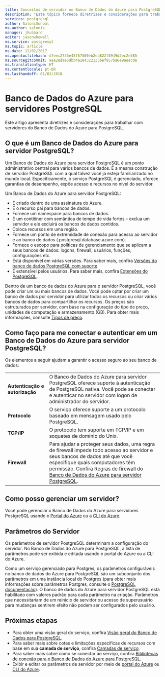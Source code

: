 ```yaml
---
title: Conceitos de servidor no Banco de Dados do Azure para PostgreSQL | Microsoft Docs
description: "Este tópico fornece diretrizes e considerações para trabalhar com o Banco de Dados do Azure para servidores PostgreSQL."
services: postgresql
author: SaloniSonpal
ms.author: salonis
manager: jhubbard
editor: jasonwhowell
ms.service: postgresql
ms.topic: article
ms.date: 12/02/2017
ms.openlocfilehash: d7eec2735e48f57500eb2ea822f0949d2ec2e585
ms.sourcegitcommit: 9ea2edae5dbb4a104322135bef957ba6e9aeecde
ms.translationtype: HT
ms.contentlocale: pt-BR
ms.lasthandoff: 01/03/2018
---
```

# <a name="azure-database-for-postgresql-servers"></a>Banco de Dados do Azure para servidores PostgreSQL
Este artigo apresenta diretrizes e considerações para trabalhar com servidores do Banco de Dados do Azure para PostgreSQL.

## <a name="what-is-an-azure-database-for-postgresql-server"></a>O que é um Banco de Dados do Azure para servidor PostgreSQL?
Um Banco de Dados do Azure para servidor PostgreSQL é um ponto administrativo central para vários bancos de dados. É a mesma construção de servidor PostgreSQL com a qual talvez você já esteja familiarizado no mundo local. Especificamente, o serviço PostgreSQL é gerenciado, oferece garantias de desempenho, expõe acesso e recursos no nível do servidor.

Um Banco de Dados do Azure para servidor PostgreSQL:

- É criado dentro de uma assinatura do Azure.
- É o recurso pai para bancos de dados.
- Fornece um namespace para bancos de dados.
- É um contêiner com semântica de tempo de vida fortes – exclua um servidor e ele excluirá os bancos de dados contidos.
- Coloca recursos em uma região.
- Fornece um ponto de extremidade de conexão para acesso ao servidor e ao banco de dados (.postgresql.database.azure.com).
- Fornece o escopo para políticas de gerenciamento que se aplicam a seus bancos de dados: logons, firewall, usuários, funções, configurações etc.
- Está disponível em várias versões. Para saber mais, confira [Versões do banco de dados PostgreSQL com suporte](concepts-supported-versions.md).
- É extensível pelos usuários. Para saber mais, confira [Extensões do PostgreSQL](concepts-extensions.md).

Dentro de um banco de dados do Azure para o servidor PostgreSQL, você pode criar um ou mais bancos de dados. Você pode optar por criar um banco de dados por servidor para utilizar todos os recursos ou criar vários bancos de dados para compartilhar os recursos. Os preços são estruturados por servidor, com base na configuração do tipo de preço, unidades de computação e armazenamento (GB). Para obter mais informações, consulte [Tipos de preço](./concepts-service-tiers.md).

## <a name="how-do-i-connect-and-authenticate-to-an-azure-database-for-postgresql-server"></a>Como faço para me conectar e autenticar em um Banco de Dados do Azure para servidor PostgreSQL?
Os elementos a seguir ajudam a garantir o acesso seguro ao seu banco de dados:

|||
|:--|:--|
| **Autenticação e autorização** | O Banco de Dados do Azure para servidor PostgreSQL oferece suporte à autenticação de PostgreSQL nativa. Você pode se conectar e autenticar no servidor com logon de administrador do servidor. |
| **Protocolo** | O serviço oferece suporte a um protocolo baseado em mensagem usado pelo PostgreSQL. |
| **TCP/IP** | O protocolo tem suporte em TCP/IP e em soquetes de domínio do Unix. |
| **Firewall** | Para ajudar a proteger seus dados, uma regra de firewall impede todo acesso ao servidor e seus bancos de dados até que você especifique quais computadores têm permissão. Confira [Regras de firewall do Banco de Dados do Azure para servidor PostgreSQL](concepts-firewall-rules.md). |

## <a name="how-do-i-manage-a-server"></a>Como posso gerenciar um servidor?
Você pode gerenciar o Banco de Dados do Azure para servidores PostgreSQL usando o [Portal do Azure](https://portal.azure.com) ou a [CLI do Azure](/cli/azure/postgres).

## <a name="server-parameters"></a>Parâmetros do Servidor
Os parâmetros de servidor PostgreSQL determinam a configuração do servidor. No Banco de Dados do Azure para PostgreSQL, a lista de parâmetros pode ser exibida e editada usando o portal do Azure ou a CLI do Azure. 

Como um serviço gerenciado para Postgres, os parâmetros configuráveis no banco de dados do Azure para PostgreSQL são um subconjunto dos parâmetros em uma instância local do Postgres (para obter mais informações sobre parâmetros Postgres, consulte o [PostgreSQL documentação](https://www.postgresql.org/docs/9.6/static/runtime-config.html)). O banco de dados do Azure para servidor PostgreSQL está habilitado com valores padrão para cada parâmetro na criação. Parâmetros que necessitariam de um reinício de servidor ou acesso de superusuário para mudanças sentirem efeito não podem ser configurados pelo usuário.


## <a name="next-steps"></a>Próximas etapas
- Para obter uma visão geral do serviço, confira [Visão geral do Banco de Dados para PostgreSQL](overview.md).
- Para saber mais sobre cotas e limitações específicas de recursos com base em sua **camada de serviço**, confira [Camadas de serviço](concepts-service-tiers.md).
- Para saber mais sobre como se conectar ao serviço, confira [Bibliotecas de conexão para o Banco de Dados do Azure para PostgreSQL](concepts-connection-libraries.md).
- Exibir e editar os parâmetros de servidor por meio de [portal do Azure](howto-configure-server-parameters-using-portal.md) ou [CLI do Azure](howto-configure-server-parameters-using-cli.md).
